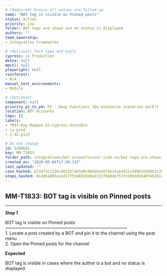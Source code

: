 ```yaml
---
# (Required) Ensure all values are filled up
name: "BOT tag is visible on Pinned posts"
status: Active
priority: Low
folder: BOT tags are shown and no status is displayed
authors: ""
team_ownership: 
- Integration Frameworks

# (Optional) Test type and tools
cypress: in Production
detox: null
mmctl: null
playwright: null
rainforest: 
- N/A
manual_test_environments: 
- Mobile

# (Optional)
component: null
priority_p1_to_p4: P3 - Deep Functions (Do extensive scenarios work?)
location: BOT Accounts
tags: []
labels: 
- TM4J-Key-Mapped-In-Cypress-Unstable
- cy-prod
- 1.42-p123

# Do not change
id: 5280645
key: MM-T1833
folder_path: integrations/bot-accounts/user-side-ux/bot-tags-are-shown-and-no-status-is-displayed
created_on: "2020-05-04T17:36:15Z"
last_updated: ""
case_hashed: b72df3cc516c4032b7ab5d0c9bb6ba207dec41ed521cd99b103d963c392e81ee0009deb3f33315c576763f1bd21c11e8
steps_hashed: 0c496a095ee1d1775546815b8e23217b60de751fcb0b58b540f49281ae28c473928524972cb40901dd334ca8242e5599
---
```


## MM-T1833: BOT tag is visible on Pinned posts

---

**Step 1**

BOT tag is visible on Pinned posts\
————————————————————————————\
1\. Locate a post created by a BOT and pin it to the channel using the post menu\
2\. Open the Pinned posts for the channel

**Expected**

BOT tag is visible in cases where the author is a bot and no status is displayed
